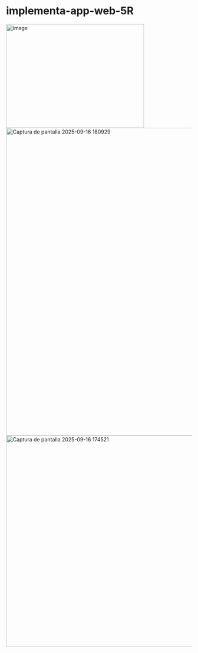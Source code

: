 # implementa-app-web-5R
<img width="374" height="281" alt="image" src="https://github.com/user-attachments/assets/312bfaca-3d61-4102-95c2-1de323872fdd" />
<img width="1640" height="833" alt="Captura de pantalla 2025-09-16 180929" src="https://github.com/user-attachments/assets/e4426ff4-201b-4ddd-bf5e-647488668f21" />
<img width="1575" height="572" alt="Captura de pantalla 2025-09-16 174521" src="https://github.com/user-attachments/assets/a00cd325-e08f-4b0a-95ac-54c2578ef5ff" />
